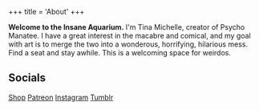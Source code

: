 +++
title = 'About'
+++

**Welcome to the Insane Aquarium.** I'm Tina Michelle, creator of Psycho Manatee.
I have a great interest in the macabre and comical, and my goal with art is to merge the two into a wonderous, horrifying, hilarious mess. Find a seat and stay awhile. This is a welcoming space for weirdos.

## Socials

[Shop](https://psycho-manatee-shop.fourthwall.com/)
[Patreon](https://www.patreon.com/psychomanatee)
[Instagram](https://www.instagram.com/psycho_manatee/)
[Tumblr](https://www.tumblr.com/psychomanatee?source=share)

